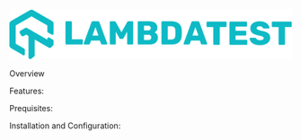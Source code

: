 <img alt="lt_logo" src="./docs/images/lt_logo_color.svg">

Overview

Features:

Prequisites:

Installation and Configuration:

